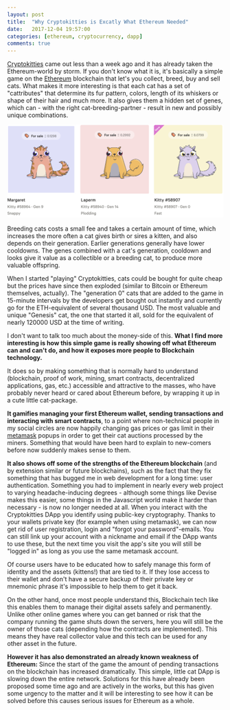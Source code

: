 ```yaml
---
layout: post
title:  "Why Cryptokitties is Excatly What Ethereum Needed"
date:   2017-12-04 19:57:00
categories: [ethereum, cryptocurrency, dapp]
comments: true
---
```


[Cryptokitties](https://www.cryptokitties.co) came out less than a week ago and it has already taken the Ethereum-world by storm. If you don't know what it is, it's basically a simple game on the [Ethereum](https://www.ethereum.org) blockchain that let's you collect, breed, buy and sell cats. What makes it more interesting is that each cat has a set of "cattributes" that determine its fur pattern, colors, length of its whiskers or shape of their hair and much more. It also gives them a hidden set of genes, which can - with the right cat-breeding-partner - result in new and possibly unique combinations.

![image-title-here](/img/posts/cryptokitties.png)

Breeding cats costs a small fee and takes a certain amount of time, which increases the more often a cat gives birth or sires a kitten, and also depends on their generation. Earlier generations generally have lower cooldowns. The genes combined with a cat's generation, cooldown and looks give it value as a collectible or a breeding cat, to produce more valuable offspring.

When I started "playing" Cryptokitties, cats could be bought for quite cheap but the prices have since then exploded (similar to Bitcoin or Ethereum themselves, actually). The "generation 0" cats that are added to the game in 15-minute intervals by the developers get bought out instantly and currently go for the ETH-equivalent of several thousand USD. The most valuable and unique "Genesis" cat, the one that started it all, sold for the equivalent of nearly 120000 USD at the time of writing.

I don't want to talk too much about the money-side of this. **What I find more interesting is how this simple game is really showing off what Ethereum can and can't do, and how it exposes more people to Blockchain technology.**

It does so by making something that is normally hard to understand (blockchain, proof of work, mining, smart contracts, decentralized applications, gas, etc.) accessible and attractive to the masses, who have probably never heard or cared about Ethereum before, by wrapping it up in a cute little cat-package.

**It gamifies managing your first Ethereum wallet, sending transactions and interacting with smart contracts**, to a point where non-technical people in my social circles are now happily changing gas prices or gas limit in their [metamask](https://metamask.io) popups in order to get their cat auctions processed by the miners. Something that would have been hard to explain to new-comers before now suddenly makes sense to them.

**It also shows off some of the strengths of the Ethereum blockchain** (and by extension similar or future blockchains), such as the fact that they fix something that has bugged me in web development for a long time: user authentication. Something you had to implement in nearly every web project to varying headache-inducing degrees - although some things like Devise makes this easier, some things in the Javascript world make it harder than necessary - is now no longer needed at all. When you interact with the Cryptokitties DApp you identify using public-key cryptography. Thanks to your wallets private key (for example when using metamask), we can now get rid of user registration, login and "forgot your password"-emails. You can still link up your account with a nickname and email if the DApp wants to use these, but the next time you visit the app's site you will still be "logged in" as long as you use the same metamask account.

Of course users have to be educated how to safely manage this form of identity and the assets (kittens!) that are tied to it. If they lose access to their wallet and don't have a secure backup of their private key or mnemonic phrase it's impossible to help them to get it back.

On the other hand, once most people understand this, Blockchain tech like this enables them to manage their digital assets safely and permanently. Unlike other online games where you can get banned or risk that the company running the game shuts down the servers, here you will still be the owner of those cats (depending how the contracts are implemented). This means they have real collector value and this tech can be used for any other asset in the future.

**However it has also demonstrated an already known weakness of Ethereum:** Since the start of the game the amount of pending transactions on the blockchain has increased dramatically. This simple, little cat DApp is slowing down the entire network. Solutions for this have already been proposed some time ago and are actively in the works, but this has given some urgency to the matter and it will be interesting to see how it can be solved before this causes serious issues for Ethereum as a whole.
